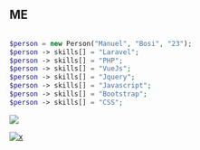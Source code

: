 ## ME
```php

$person = new Person("Manuel", "Bosi", "23");
$person -> skills[] = "Laravel";
$person -> skills[] = "PHP";
$person -> skills[] = "VueJs";
$person -> skills[] = "Jquery";
$person -> skills[] = "Javascript";
$person -> skills[] = "Bootstrap";
$person -> skills[] = "CSS";

```

[![](https://www.codewars.com/users/manuelbosi/badges/large)](https://www.codewars.com/users/manuelbosi/completed_solutions)

[![x](https://github-readme-stats.vercel.app/api/top-langs/?username=manuelbosi&layout=compact&theme=dark)](https://github.com/anuraghazra/github-readme-stats)

